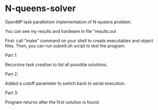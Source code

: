 # N-queens-solver
OpenMP task parallelism implementation of N-queens problem.

You can see my results and hardware in file "results.out

First: call "make" command on your shell to create executables and object files.
Then, you can run submit.sh script to test the program.

Part 1:

Recursive task creation to list all possible solutions.

Part 2:

Added a cutoff parameter to switch back to serial execution.

Part 3:

Program returns after the first solution is found.

